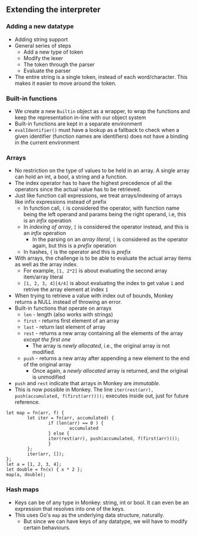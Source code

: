 ## Extending the interpreter

### Adding a new datatype
- Adding string support
- General series of steps
    - Add a new type of token
    - Modify the lexer
    - The token through the parser
    - Evaluate the parser
- The entire string is a single token, instead of each word/character. This makes it easier to move around the token.

### Built-in functions
- We create a new `Builtin` object as a wrapper, to wrap the functions and keep the representation in-line with our object system
- Built-in functions are kept in a separate environment
- `evalIdentifier()` must have a lookup as a fallback to check when a given identifier (function names are identifiers) does not have a binding in the current environment

### Arrays
- No restriction on the type of values to be held in an array. A single array can hold an int, a bool, a string and a function.
- The index operator has to have the highest precedence of all the operators since the actual value has to be retrieved.
- Just like function call expressions, we treat arrays/indexing of arrays like infix expressions instead of prefix
    - In function call, `(` is considered the operator, with function name being the left operand and params being the right operand, i.e, this is an *infix* operation
    - In *indexing of array*, `[` is considered the operator instead, and this is an *infix* operation
        - In the parsing on an *array literal*, `[` is considered as the operator again, but this is a *prefix* operation
    - In hashes, `{` is the operator and this is *prefix*
- With arrays, the challenge is to be able to evaluate the actual array items as well as the array index.
    - For example, `[1, 2*2]` is about evaluating the second array item/array literal
    - `[1, 2, 3, 4][4/4]` is about evaluating the index to get value `1` and retrive the array element at index `1`
- When trying to retrieve a value with index out of bounds, Monkey returns a NULL instead of throwing an error.
- Built-in functions that operate on arrays
    - `len` - length (also works with strings)
    - `first` - returns first element of an array
    - `last` - return last element of array
    - `rest` - returns a new array containing all the elements of the array *except the first one*
        - The array is *newly allocated*, i.e., the original array is not modified.
    - `push` - returns a new array after appending a new element to the end of the original array
        - Once again, a *newly allocated* array is returned, and the original is unmodified
- `push` and `rest` indicate that arrays in Monkey are *immutable*.
- This is now possible in Monkey. The line `iter(rest(arr), push(accumulated, f(first(arr))));` executes inside out, just for future reference.
```
let map = fn(arr, f) {
        let iter = fn(arr, accumulated) {
                if (len(arr) == 0 ) {
                        accumulated
                } else {
                iter(rest(arr), push(accumulated, f(first(arr))));
                }
        };
        iter(arr, []);
};
let a = [1, 2, 3, 4];
let double = fn(x) { x * 2 };
map(a, double);
```

### Hash maps
- Keys can be of any type in Monkey: string, int or bool. It can even be an expression that resolves into one of the keys.
- This uses Go's `map` as the underlying data structure, naturally.
    - But since we can have keys of any datatype, we will have to modify certain behaviours.
